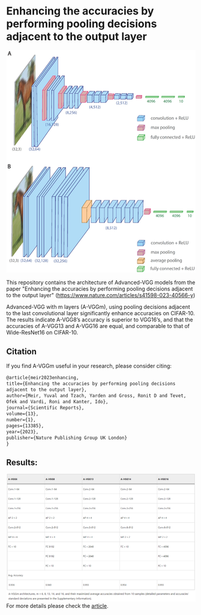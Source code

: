 # Enhancing the accuracies by performing pooling decisions adjacent to the output layer
![A-VGGm](https://github.com/yuval-meir/advanced-VGG/blob/main/Figures/network.png)

This repository contains the architecture of Advanced-VGG models from the paper "Enhancing the accuracies by performing pooling decisions adjacent to the output layer"
(https://www.nature.com/articles/s41598-023-40566-y) 

Advanced-VGG with m layers (A-VGGm), using pooling decisions adjacent to the last convolutional layer significantly enhance accuracies on CIFAR-10.
The results indicate A-VGG8’s accuracy is superior to VGG16’s, and that the accuracies of A-VGG13 and A-VGG16 are equal, and comparable to that of Wide-ResNet16 on CIFAR-10. 



## Citation
If you find A-VGGm useful in your research, please consider citing:

  ```
  @article{meir2023enhancing,
  title={Enhancing the accuracies by performing pooling decisions adjacent to the output layer},
  author={Meir, Yuval and Tzach, Yarden and Gross, Ronit D and Tevet, Ofek and Vardi, Roni and Kanter, Ido},
  journal={Scientific Reports},
  volume={13},
  number={1},
  pages={13385},
  year={2023},
  publisher={Nature Publishing Group UK London}
  }
  ```

## Results:
![image](https://github.com/yuval-meir/advanced-VGG/blob/main/Figures/table.png)
For more details please check the [article](https://www.nature.com/articles/s41598-023-40566-y).
